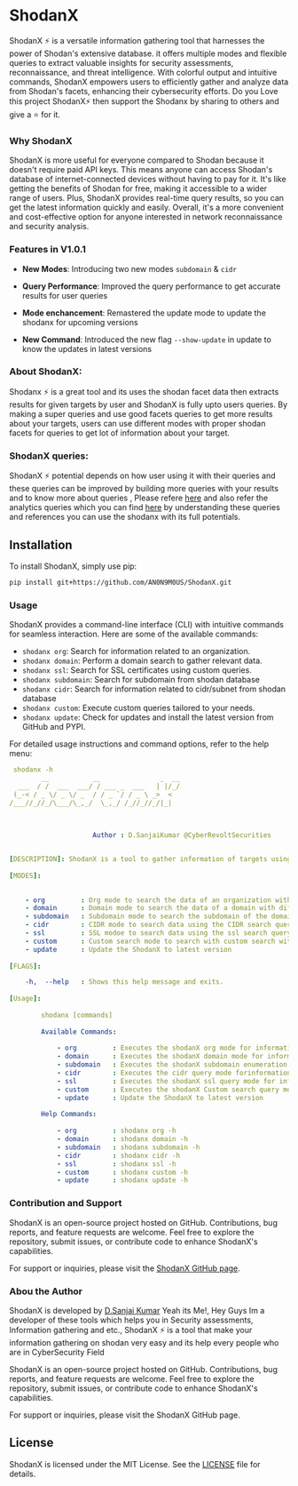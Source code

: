 # ShodanX

ShodanX ⚡ is a versatile information gathering tool that harnesses the power of Shodan's extensive database. it offers multiple modes and flexible queries to extract valuable insights for security assessments, reconnaissance, and threat intelligence. With colorful output and intuitive commands, ShodanX empowers users to efficiently gather and analyze data from Shodan's facets, enhancing their cybersecurity efforts. Do you Love this project ShodanX⚡ then support the Shodanx by sharing to others
and give a ⭐ for it.

### Why ShodanX

ShodanX is more useful for everyone compared to Shodan because it doesn't require paid API keys. This means anyone can access Shodan's database of internet-connected devices without having to pay for it. It's like getting the benefits of Shodan for free, making it accessible to a wider range of users. Plus, ShodanX provides real-time query results, so you can get the latest information quickly and easily. Overall, it's a more convenient and cost-effective option for anyone interested in network reconnaissance and security analysis.


### Features in V1.0.1

- **New Modes**: Introducing two new modes `subdomain` & `cidr` 
  
- **Query Performance**: Improved the query performance to get accurate results for user queries
  
- **Mode enchancement**: Remastered the update mode to update the shodanx for upcoming versions

- **New Command**: Introduced the new flag `--show-update` in update to know the updates in latest versions

### About ShodanX:

Shodanx ⚡ is a great tool and its uses the shodan facet data then extracts results for given targets by user and ShodanX is fully upto users queries. By making a 
super queries and use good facets queries to get more results about your targets, users can use different modes with proper shodan facets for queries to get lot 
of information about your target.

### ShodanX queries:

ShodanX ⚡ potential depends on how user using it with their queries and these queries can be improved by building more queries with your results
and to know more about queries , Please refere [here](https://www.shodan.io/search/filters) and also refer the analytics queries which you can find [here](https://www.shodan.io/search/facet?query=&facet=asn)
by understanding these queries and references you can use the shodanx with its full potentials.

## Installation

To install ShodanX, simply use pip:

```bash
pip install git+https://github.com/AN0N9M0US/ShodanX.git
```

### Usage

ShodanX provides a command-line interface (CLI) with intuitive commands for seamless interaction. Here are some of the available commands:

- `shodanx org`: Search for information related to an organization.
- `shodanx domain`: Perform a domain search to gather relevant data.
- `shodanx ssl`: Search for SSL certificates using custom queries.
- `shodanx subdomain`: Search for subdomain from shodan database
- `shodanx cidr`: Search for information related to cidr/subnet from shodan database
- `shodanx custom`: Execute custom queries tailored to your needs.
- `shodanx update`: Check for updates and install the latest version from GitHub and PYPI.

For detailed usage instructions and command options, refer to the help menu:

```yaml
 shodanx -h
        __           __               _  __
  ___  / /  ___  ___/ / ___ _  ___   | |/_/
 (_-< / _ \/ _ \/ _  / / _ `/ / _ \ _>  <  
/___//_//_/\___/\_,_/  \_,_/ /_//_//_/|_|  
                                           

    
                     Author : D.SanjaiKumar @CyberRevoltSecurities


[DESCRIPTION]: ShodanX is a tool to gather information of targets using shodan dorks⚡.
          
[MODES]: 
                                  

    - org         : Org mode to search the data of an organization with different types of facet in shodan
    - domain      : Domain mode to search the data of a domain with different types of facet in shodan
    - subdomain   : Subdomain mode to search the subdomain of the domain from shodan database
    - cidr        : CIDR mode to search data using the CIDR search query with different types of facet in shodan
    - ssl         : SSL modoe to search data using the ssl search query with different types of facet in shodan
    - custom      : Custom search mode to search with custom search with different types of facet shodan
    - update      : Update the ShodanX to latest version 
    
[FLAGS]: 

    -h,  --help   : Shows this help message and exits.
              
[Usage]: 
          
        shodanx [commands]
        
        Available Commands:
    
            - org         : Executes the shodanX org mode for information gathering
            - domain      : Executes the shodanX domain mode for information gathering
            - subdomain   : Executes the shodanX subdomain enumeration query mode for information gathering
            - cidr        : Executes the cidr query mode forinformation gathering
            - ssl         : Executes the shodanX ssl query mode for information gathering
            - custom      : Executes the shodanX Custom search query mode for information gathering
            - update      : Update the ShodanX to latest version 
            
        Help Commands:
        
            - org         : shodanx org -h
            - domain      : shodanx domain -h
            - subdomain   : shodanx subdomain -h
            - cidr        : shodanx cidr -h
            - ssl         : shodanx ssl -h
            - custom      : shodanx custom -h
            - update      : shodanx update -h
```

### Contribution and Support

ShodanX is an open-source project hosted on GitHub. Contributions, bug reports, and feature requests are welcome. Feel free to explore the repository, submit issues, or contribute code to enhance ShodanX's capabilities.

For support or inquiries, please visit the [ShodanX GitHub page](https://github.com/sanjai-AK47/ShodanX).

### Abou the Author

ShodanX is developed by [D.Sanjai Kumar](https://www.linkedin.com/in/d-sanjai-kumar-109a7227b) Yeah its Me!, Hey Guys Im a developer of these tools which helps you in Security assessments, Information gathering and etc., ShodanX ⚡ is a tool that make your information gathering on shodan very easy and its help every people who are in CyberSecurity Field

ShodanX is an open-source project hosted on GitHub. Contributions, bug reports, and feature requests are welcome. Feel free to explore the repository, submit issues, or contribute code to enhance ShodanX's capabilities.

For support or inquiries, please visit the ShodanX GitHub page.

## License

ShodanX is licensed under the MIT License. See the [LICENSE](https://github.com/sanjai-AK47/ShodanX/blob/main/LICENSE) file for details.

